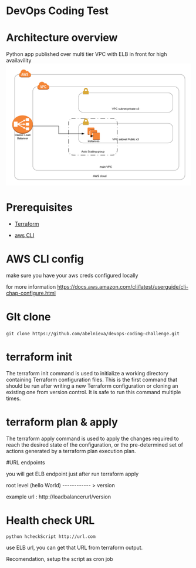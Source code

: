 DevOps Coding Test
==================

# Architecture overview

Python app published over multi tier VPC with ELB in front for high availavility  
![alt text](architecture.png "Architecture")


# Prerequisites

* [Terraform](https://learn.hashicorp.com/terraform/getting-started/install.html)

* [aws CLI](https://docs.aws.amazon.com/cli/latest/userguide/cli-chap-install.html)

# AWS CLI config 

make sure you have your aws creds configured locally 

for more information https://docs.aws.amazon.com/cli/latest/userguide/cli-chap-configure.html 


# GIt clone 

```git clone https://github.com/abelnieva/devops-coding-challenge.git```

# terraform init 
The terraform init command is used to initialize a working directory containing Terraform configuration files. This is the first command that should be run after writing a new Terraform configuration or cloning an existing one from version control. It is safe to run this command multiple times.
# terraform plan & apply 

The terraform apply command is used to apply the changes required to reach the desired state of the configuration, or the pre-determined set of actions generated by a terraform plan execution plan.

#URL endpoints 

you will get ELB endpoint just after run terraform apply

root level (hello World)
------------ > version 

example url : http://loadbalancerurl/version
# Health check URL 
```
python hcheckScript http://url.com
```
use ELB url, you can get that URL from terraform output. 

Recomendation, setup the script as cron job 